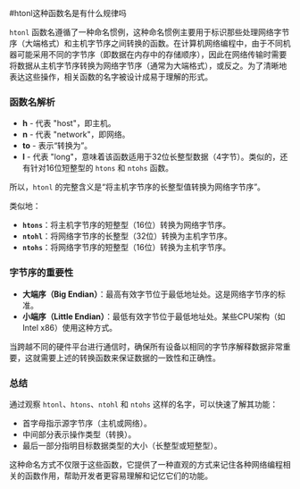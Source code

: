 #htonl这种函数名是有什么规律吗

`htonl` 函数名遵循了一种命名惯例，这种命名惯例主要用于标识那些处理网络字节序（大端格式）和主机字节序之间转换的函数。在计算机网络编程中，由于不同机器可能采用不同的字节序（即数据在内存中的存储顺序），因此在网络传输时需要将数据从主机字节序转换为网络字节序（通常为大端格式），或反之。为了清晰地表达这些操作，相关函数的名字被设计成易于理解的形式。

### 函数名解析

- **h** - 代表 "host"，即主机。
- **n** - 代表 "network"，即网络。
- **to** - 表示“转换为”。
- **l** - 代表 "long"，意味着该函数适用于32位长整型数据（4字节）。类似的，还有针对16位短整型的 `htons` 和 `ntohs` 函数。

所以，`htonl` 的完整含义是“将主机字节序的长整型值转换为网络字节序”。

类似地：

- **`htons`**：将主机字节序的短整型（16位）转换为网络字节序。
- **`ntohl`**：将网络字节序的长整型（32位）转换为主机字节序。
- **`ntohs`**：将网络字节序的短整型（16位）转换为主机字节序。

### 字节序的重要性

- **大端序（Big Endian）**：最高有效字节位于最低地址处。这是网络字节序的标准。
- **小端序（Little Endian）**：最低有效字节位于最低地址处。某些CPU架构（如Intel x86）使用这种方式。

当跨越不同的硬件平台进行通信时，确保所有设备以相同的字节序解释数据非常重要，这就需要上述的转换函数来保证数据的一致性和正确性。

### 总结

通过观察 `htonl`、`htons`、`ntohl` 和 `ntohs` 这样的名字，可以快速了解其功能：
- 首字母指示源字节序（主机或网络）。
- 中间部分表示操作类型（转换）。
- 最后一部分指明目标数据类型的大小（长整型或短整型）。

这种命名方式不仅限于这些函数，它提供了一种直观的方式来记住各种网络编程相关的函数作用，帮助开发者更容易理解和记忆它们的功能。